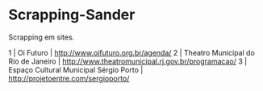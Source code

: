 # Scrapping-Sander
Scrapping em sites.

1 | Oi Futuro                              | http://www.oifuturo.org.br/agenda/ 
2 | Theatro Municipal do Rio de Janeiro    | http://www.theatromunicipal.rj.gov.br/programacao/
3 | Espaço Cultural Municipal Sérgio Porto | http://projetoentre.com/sergioporto/
